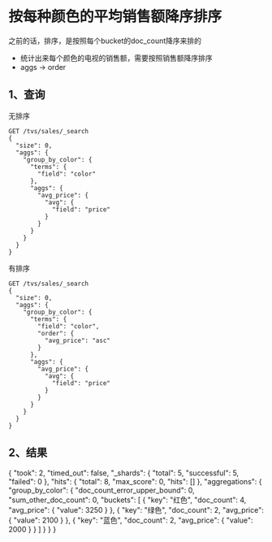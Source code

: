 # 按每种颜色的平均销售额降序排序

之前的话，排序，是按照每个bucket的doc_count降序来排的


* 统计出来每个颜色的电视的销售额，需要按照销售额降序排序
* aggs -> order 

## 1、查询

无排序
```
GET /tvs/sales/_search 
{
  "size": 0,
  "aggs": {
    "group_by_color": {
      "terms": {
        "field": "color"
      },
      "aggs": {
        "avg_price": {
          "avg": {
            "field": "price"
          }
        }
      }
    }
  }
}

```

有排序
```
GET /tvs/sales/_search 
{
  "size": 0,
  "aggs": {
    "group_by_color": {
      "terms": {
        "field": "color",
        "order": {
          "avg_price": "asc"
        }
      },
      "aggs": {
        "avg_price": {
          "avg": {
            "field": "price"
          }
        }
      }
    }
  }
}
```

## 2、结果

{
  "took": 2,
  "timed_out": false,
  "_shards": {
    "total": 5,
    "successful": 5,
    "failed": 0
  },
  "hits": {
    "total": 8,
    "max_score": 0,
    "hits": []
  },
  "aggregations": {
    "group_by_color": {
      "doc_count_error_upper_bound": 0,
      "sum_other_doc_count": 0,
      "buckets": [
        {
          "key": "红色",
          "doc_count": 4,
          "avg_price": {
            "value": 3250
          }
        },
        {
          "key": "绿色",
          "doc_count": 2,
          "avg_price": {
            "value": 2100
          }
        },
        {
          "key": "蓝色",
          "doc_count": 2,
          "avg_price": {
            "value": 2000
          }
        }
      ]
    }
  }
}

